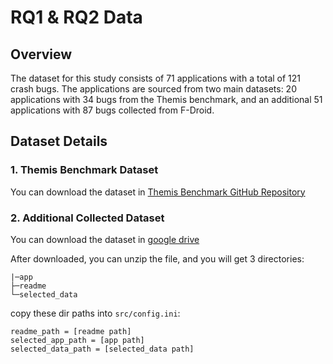 # RQ1 & RQ2 Data

## Overview

The dataset for this study consists of 71 applications with a total of 121 crash bugs. The applications are sourced from two main datasets: 20 applications with 34 bugs from the Themis benchmark, and an additional 51 applications with 87 bugs collected from F-Droid.

## Dataset Details

### 1. Themis Benchmark Dataset

You can download the dataset in [Themis Benchmark GitHub Repository](https://github.com/the-themis-benchmarks/home)

### 2. Additional Collected Dataset

You can download the dataset in [google drive](https://drive.google.com/file/d/1VGas92RAqguSP_WYRfQllvMHUT7njZyv/view?usp=sharing)

After downloaded, you can unzip the file, and you will get 3 directories: 

```
|─app
├─readme
└─selected_data
```

copy these dir paths into `src/config.ini`:

```
readme_path = [readme path]
selected_app_path = [app path]
selected_data_path = [selected_data path]
```
